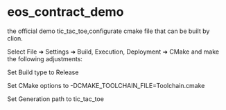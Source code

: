 # eos_contract_demo
the official demo tic_tac_toe,configurate cmake file that can be built by clion.

Select File ➜ Settings ➜ Build, Execution, Deployment ➜ CMake and make the following adjustments:

Set Build type to Release

Set CMake options to -DCMAKE_TOOLCHAIN_FILE=Toolchain.cmake

Set Generation path to tic_tac_toe
